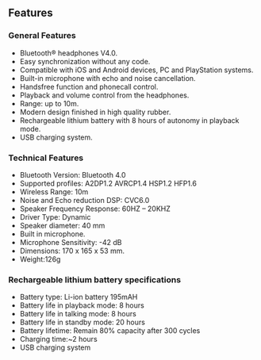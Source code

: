 ## Features

### General Features

- Bluetooth® headphones V4.0.
- Easy synchronization without any code.
- Compatible with iOS and Android devices, PC and PlayStation systems.
- Built-in microphone with echo and noise cancellation.
- Handsfree function and phonecall control.
- Playback and volume control from the headphones.
- Range: up to 10m.
- Modern design finished in high quality rubber.
- Rechargeable lithium battery with 8 hours of autonomy in playback mode.
- USB charging system.

### Technical Features

- Bluetooth Version: Bluetooth 4.0
- Supported profiles: A2DP1.2 AVRCP1.4 HSP1.2 HFP1.6
- Wireless Range: 10m
- Noise and Echo reduction DSP: CVC6.0
- Speaker Frequency Response: 60HZ – 20KHZ
- Driver Type: Dynamic
- Speaker diameter: 40 mm
- Built in microphone.
- Microphone Sensitivity: -42 dB
- Dimensions: 170 x 165 x 53 mm.
- Weight:126g

### Rechargeable lithium battery specifications

- Battery type: Li-ion battery 195mAH
- Battery life in playback mode: 8 hours
- Battery life in talking mode: 8 hours
- Battery life in standby mode: 20 hours
- Battery lifetime: Remain 80% capacity after 300 cycles
- Charging time:~2 hours
- USB charging system

